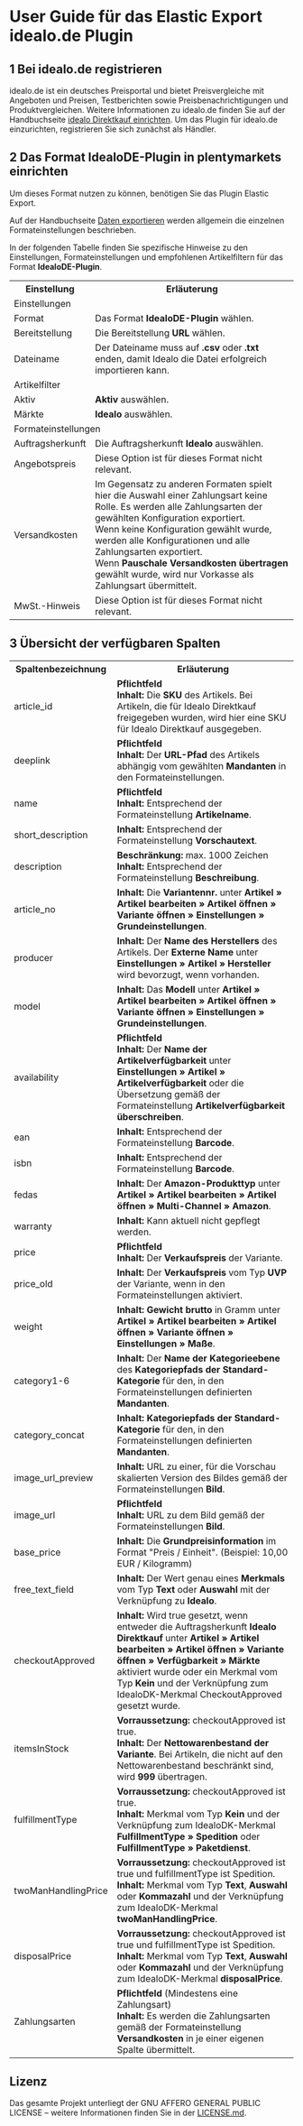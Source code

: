 
# User Guide für das Elastic Export idealo.de Plugin

<div class="container-toc"></div>

## 1 Bei idealo.de registrieren

idealo.de ist ein deutsches Preisportal und bietet Preisvergleiche mit Angeboten und Preisen, Testberichten sowie Preisbenachrichtigungen und Produktvergleichen. Weitere Informationen zu idealo.de finden Sie auf der Handbuchseite [idealo Direktkauf einrichten](https://www.plentymarkets.eu/handbuch/multi-channel/idealo/). Um das Plugin für idealo.de einzurichten, registrieren Sie sich zunächst als Händler.

## 2 Das Format IdealoDE-Plugin in plentymarkets einrichten

Um dieses Format nutzen zu können, benötigen Sie das Plugin Elastic Export.

Auf der Handbuchseite [Daten exportieren](https://www.plentymarkets.eu/handbuch/datenaustausch/daten-exportieren/#4) werden allgemein die einzelnen Formateinstellungen beschrieben.

In der folgenden Tabelle finden Sie spezifische Hinweise zu den Einstellungen, Formateinstellungen und empfohlenen Artikelfiltern für das Format **IdealoDE-Plugin**. 

<table>
    <tr>
        <th>
            Einstellung
        </th>
        <th>
            Erläuterung
        </th>
    </tr>
    <tr>
        <td class="th" colspan="2">
            Einstellungen
        </td>
    </tr>
    <tr>
        <td>
            Format
        </td>
        <td>
            Das Format <b>IdealoDE-Plugin</b> wählen.
        </td>        
    </tr>
    <tr>
        <td>
            Bereitstellung
        </td>
        <td>
            Die Bereitstellung <b>URL</b> wählen.
        </td>        
    </tr>
    <tr>
        <td>
            Dateiname
        </td>
        <td>
            Der Dateiname muss auf <b>.csv</b> oder <b>.txt</b> enden, damit Idealo die Datei erfolgreich importieren kann.
        </td>        
    </tr>
    <tr>
        <td class="th" colspan="2">
            Artikelfilter
        </td>
    </tr>
    <tr>
        <td>
            Aktiv
        </td>
        <td>
            <b>Aktiv</b> auswählen.
        </td>        
    </tr>
    <tr>
        <td>
            Märkte
        </td>
        <td>
            <b>Idealo</b> auswählen.
        </td>        
    </tr>
    <tr>
        <td class="th" colspan="2">
            Formateinstellungen
        </td>
    </tr>
    <tr>
        <td>
            Auftragsherkunft
        </td>
        <td>
            Die Auftragsherkunft <b>Idealo</b> auswählen.
        </td>        
    </tr>
    <tr>
        <td>
            Angebotspreis
        </td>
        <td>
            Diese Option ist für dieses Format nicht relevant.
        </td>        
    </tr>
    <tr>
        <td>
            Versandkosten
        </td>
        <td>
            Im Gegensatz zu anderen Formaten spielt hier die Auswahl einer Zahlungsart keine Rolle. Es werden alle Zahlungsarten der gewählten Konfiguration exportiert.<br>
            Wenn keine Konfiguration gewählt wurde, werden alle Konfigurationen und alle Zahlungsarten exportiert.<br>
            Wenn <b>Pauschale Versandkosten übertragen</b> gewählt wurde, wird nur Vorkasse als Zahlungsart übermittelt.
        </td>        
    </tr>
    <tr>
        <td>
            MwSt.-Hinweis
        </td>
        <td>
            Diese Option ist für dieses Format nicht relevant.
        </td>        
    </tr>

</table>


## 3 Übersicht der verfügbaren Spalten

<table>
    <tr>
        <th>
            Spaltenbezeichnung
        </th>
        <th>
            Erläuterung
        </th>
    </tr>
    <tr>
        <td>
            article_id
        </td>
        <td>
            <b>Pflichtfeld</b><br>
            <b>Inhalt:</b> Die <b>SKU</b> des Artikels. Bei Artikeln, die für Idealo Direktkauf freigegeben wurden, wird hier eine SKU für Idealo Direktkauf ausgegeben.
        </td>        
    </tr>
    <tr>
        <td>
            deeplink
        </td>
        <td>
            <b>Pflichtfeld</b><br>
            <b>Inhalt:</b> Der <b>URL-Pfad</b> des Artikels abhängig vom gewählten <b>Mandanten</b> in den Formateinstellungen.
        </td>        
    </tr>
    <tr>
        <td>
            name
        </td>
        <td>
            <b>Pflichtfeld</b><br>
            <b>Inhalt:</b> Entsprechend der Formateinstellung <b>Artikelname</b>.
        </td>        
    </tr>
    <tr>
        <td>
            short_description
        </td>
        <td>
            <b>Inhalt:</b> Entsprechend der Formateinstellung <b>Vorschautext</b>.
        </td>        
    </tr>
    <tr>
        <td>
            description
        </td>
        <td>
            <b>Beschränkung:</b> max. 1000 Zeichen<br>
            <b>Inhalt:</b> Entsprechend der Formateinstellung <b>Beschreibung</b>.
        </td>        
    </tr>
    <tr>
        <td>
            article_no
        </td>
        <td>
            <b>Inhalt:</b> Die <b>Variantennr.</b> unter <b>Artikel » Artikel bearbeiten » Artikel öffnen » Variante öffnen » Einstellungen » Grundeinstellungen</b>.
        </td>        
    </tr>
    <tr>
        <td>
            producer
        </td>
        <td>
            <b>Inhalt:</b> Der <b>Name des Herstellers</b> des Artikels. Der <b>Externe Name</b> unter <b>Einstellungen » Artikel » Hersteller</b> wird bevorzugt, wenn vorhanden.
        </td>        
    </tr>
    <tr>
        <td>
            model
        </td>
        <td>
            <b>Inhalt:</b> Das <b>Modell</b> unter <b>Artikel » Artikel bearbeiten » Artikel öffnen » Variante öffnen » Einstellungen » Grundeinstellungen</b>.
        </td>        
    </tr>
    <tr>
        <td>
            availability
        </td>
        <td>
            <b>Pflichtfeld</b><br>
            <b>Inhalt:</b> Der <b>Name der Artikelverfügbarkeit</b> unter <b>Einstellungen » Artikel » Artikelverfügbarkeit</b> oder die Übersetzung gemäß der Formateinstellung <b>Artikelverfügbarkeit überschreiben</b>.
        </td>        
    </tr>
    <tr>
        <td>
            ean
        </td>
        <td>
            <b>Inhalt:</b> Entsprechend der Formateinstellung <b>Barcode</b>.
        </td>        
    </tr>
    <tr>
        <td>
            isbn
        </td>
        <td>
            <b>Inhalt:</b> Entsprechend der Formateinstellung <b>Barcode</b>.
        </td>        
    </tr>
    <tr>
        <td>
            fedas
        </td>
        <td>
            <b>Inhalt:</b> Der <b>Amazon-Produkttyp</b> unter <b>Artikel » Artikel bearbeiten » Artikel öffnen » Multi-Channel » Amazon</b>.
        </td>        
    </tr>
    <tr>
        <td>
            warranty
        </td>
        <td>
            <b>Inhalt:</b> Kann aktuell nicht gepflegt werden.
        </td>        
    </tr>
    <tr>
        <td>
            price
        </td>
        <td>
            <b>Pflichtfeld</b><br>
            <b>Inhalt:</b> Der <b>Verkaufspreis</b> der Variante.
        </td>        
    </tr>
    <tr>
        <td>
            price_old
        </td>
        <td>
            <b>Inhalt:</b> Der <b>Verkaufspreis</b> vom Typ <b>UVP</b> der Variante, wenn in den Formateinstellungen aktiviert.
        </td>        
    </tr>
    <tr>
        <td>
            weight
        </td>
        <td>
            <b>Inhalt:</b> <b>Gewicht brutto</b> in Gramm unter <b>Artikel » Artikel bearbeiten » Artikel öffnen » Variante öffnen » Einstellungen » Maße</b>.
        </td>        
    </tr>
    <tr>
        <td>
            category1-6
        </td>
        <td>
            <b>Inhalt:</b> Der <b>Name der Kategorieebene</b> des <b>Kategoriepfads der Standard-Kategorie</b> für den, in den Formateinstellungen definierten <b>Mandanten</b>.
        </td>        
    </tr>
    <tr>
        <td>
            category_concat
        </td>
        <td>
            <b>Inhalt:</b> <b>Kategoriepfads der Standard-Kategorie</b> für den, in den Formateinstellungen definierten <b>Mandanten</b>.
        </td>        
    </tr>
    <tr>
        <td>
            image_url_preview
        </td>
        <td>
            <b>Inhalt:</b> URL zu einer, für die Vorschau skalierten Version des Bildes gemäß der Formateinstellungen <b>Bild</b>.
        </td>        
    </tr>
    <tr>
        <td>
            image_url
        </td>
        <td>
            <b>Pflichtfeld</b><br>
            <b>Inhalt:</b> URL zu dem Bild gemäß der Formateinstellungen <b>Bild</b>.
        </td>        
    </tr>
    <tr>
        <td>
            base_price
        </td>
        <td>
            <b>Inhalt:</b> Die <b>Grundpreisinformation</b> im Format "Preis / Einheit". (Beispiel: 10,00 EUR / Kilogramm)
        </td>        
    </tr>
    <tr>
        <td>
            free_text_field
        </td>
        <td>
            <b>Inhalt:</b> Der Wert genau eines <b>Merkmals</b> vom Typ <b>Text</b> oder <b>Auswahl</b> mit der Verknüpfung zu <b>Idealo</b>.
        </td>        
    </tr>
    <tr>
        <td>
            checkoutApproved
        </td>
        <td>
            <b>Inhalt:</b> Wird true gesetzt, wenn entweder die Auftragsherkunft <b>Idealo Direktkauf</b> unter <b>Artikel » Artikel bearbeiten » Artikel öffnen » Variante öffnen » Verfügbarkeit » Märkte</b> aktiviert wurde oder ein Merkmal vom Typ <b>Kein</b> und der Verknüpfung zum IdealoDK-Merkmal CheckoutApproved gesetzt wurde.
        </td>        
    </tr>
    <tr>
        <td>
            itemsInStock
        </td>
        <td>
            <b>Vorraussetzung:</b> checkoutApproved ist true.<br>
            <b>Inhalt:</b> Der <b>Nettowarenbestand der Variante</b>. Bei Artikeln, die nicht auf den Nettowarenbestand beschränkt sind, wird <b>999</b> übertragen.
        </td>        
    </tr>
    <tr>
        <td>
            fulfillmentType
        </td>
        <td>
            <b>Vorraussetzung:</b> checkoutApproved ist true.<br>
            <b>Inhalt:</b> Merkmal vom Typ <b>Kein</b> und der Verknüpfung zum IdealoDK-Merkmal <b>FulfillmentType » Spedition</b> oder <b>FulfillmentType » Paketdienst</b>.
        </td>        
    </tr>
    <tr>
        <td>
            twoManHandlingPrice
        </td>
        <td>
            <b>Vorraussetzung:</b> checkoutApproved ist true und fulfillmentType ist Spedition.<br>
            <b>Inhalt:</b> Merkmal vom Typ <b>Text</b>, <b>Auswahl</b> oder <b>Kommazahl</b> und der Verknüpfung zum IdealoDK-Merkmal <b>twoManHandlingPrice</b>.
        </td>        
    </tr>
    <tr>
        <td>
            disposalPrice
        </td>
        <td>
            <b>Vorraussetzung:</b> checkoutApproved ist true und fulfillmentType ist Spedition.<br>
            <b>Inhalt:</b> Merkmal vom Typ <b>Text</b>, <b>Auswahl</b> oder <b>Kommazahl</b> und der Verknüpfung zum IdealoDK-Merkmal <b>disposalPrice</b>.
        </td>        
    </tr>
    <tr>
        <td>
            Zahlungsarten
        </td>
        <td>
            <b>Pflichtfeld</b> (Mindestens eine Zahlungsart)<br>
            <b>Inhalt:</b> Es werden die Zahlungsarten gemäß der Formateinstellung <b>Versandkosten</b> in je einer eigenen Spalte übermittelt.
        </td>        
    </tr>
</table>

## Lizenz

Das gesamte Projekt unterliegt der GNU AFFERO GENERAL PUBLIC LICENSE – weitere Informationen finden Sie in der [LICENSE.md](https://github.com/plentymarkets/plugin-elastic-export-idealo-de/blob/master/LICENSE.md).
